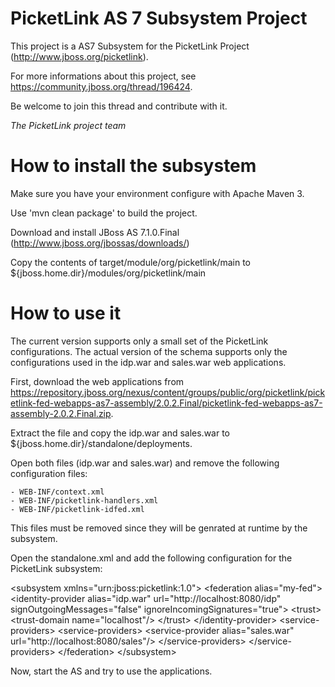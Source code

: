 # PicketLink AS 7 Subsystem Project #

This project is a AS7 Subsystem for the PicketLink Project (http://www.jboss.org/picketlink).

For more informations about this project, see https://community.jboss.org/thread/196424. 

Be welcome to join this thread and contribute with it. 

*The PicketLink project team*

# How to install the subsystem  #

Make sure you have your environment configure with Apache Maven 3.

Use 'mvn clean package' to build the project.

Download and install JBoss AS 7.1.0.Final (http://www.jboss.org/jbossas/downloads/)

Copy the contents of target/module/org/picketlink/main to ${jboss.home.dir}/modules/org/picketlink/main

# How to use it  #
 
The current version supports only a small set of the PicketLink configurations.
The actual version of the schema supports only the configurations used in the idp.war and sales.war web applications.
 
First, download the web applications from https://repository.jboss.org/nexus/content/groups/public/org/picketlink/picketlink-fed-webapps-as7-assembly/2.0.2.Final/picketlink-fed-webapps-as7-assembly-2.0.2.Final.zip.

Extract the file and copy the idp.war and sales.war to ${jboss.home.dir}/standalone/deployments.

Open both files (idp.war and sales.war) and remove the following configuration files:

	- WEB-INF/context.xml
	- WEB-INF/picketlink-handlers.xml
	- WEB-INF/picketlink-idfed.xml

This files must be removed since they will be genrated at runtime by the subsystem.

Open the standalone.xml and add the following configuration for the PicketLink subsystem:

&lt;subsystem xmlns=&quot;urn:jboss:picketlink:1.0&quot;&gt;
    &lt;federation alias=&quot;my-fed&quot;&gt;
        &lt;identity-provider alias=&quot;idp.war&quot; url=&quot;http://localhost:8080/idp&quot; signOutgoingMessages=&quot;false&quot; ignoreIncomingSignatures=&quot;true&quot;&gt;
            &lt;trust&gt;
                &lt;trust-domain name=&quot;localhost&quot;/&gt;
            &lt;/trust&gt;
        &lt;/identity-provider&gt;
        &lt;service-providers&gt;
            &lt;service-providers&gt;
                &lt;service-provider alias=&quot;sales.war&quot; url=&quot;http://localhost:8080/sales&quot;/&gt;
            &lt;/service-providers&gt;
        &lt;/service-providers&gt;
    &lt;/federation&gt;
&lt;/subsystem&gt;

Now, start the AS and try to use the applications.